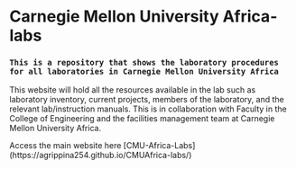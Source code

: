 # Carnegie Mellon University Africa-labs
### `This is a repository that shows the laboratory procedures for all laboratories in Carnegie Mellon University Africa` 
<p>
  This website will hold all the resources available in the lab such as laboratory inventory, current projects, members of the laboratory, and the relevant lab/instruction manuals. This is in collaboration with Faculty in the College of Engineering and the facilities management team at Carnegie Mellon University Africa.
</p>
Access the main website here
[CMU-Africa-Labs](https://agrippina254.github.io/CMUAfrica-labs/)
